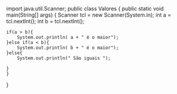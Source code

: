 import java.util.Scanner;
public class Valores {
    public static void main(String[] args) {
        Scanner tcl = new Scanner(System.in);
    int a = tcl.nextInt();
    int b = tcl.nextInt();
    
    if(a > b){
        System.out.println( a + " é o maior");
    }else if(a < b){
        System.out.println( b + " é o maior");
    }else{
        System.out.println(" São iguais ");
       
    }    
    }
   
    
    
}
